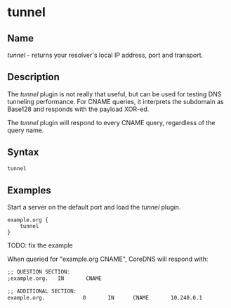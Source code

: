 # tunnel

## Name

*tunnel* - returns your resolver's local IP address, port and transport.

## Description

The *tunnel* plugin is not really that useful, but can be used for testing DNS tunneling performance.
For CNAME queries, it interprets the subdomain as Base128 and responds with the payload XOR-ed.

The *tunnel* plugin will respond to every CNAME query, regardless of the query name.

## Syntax

~~~ txt
tunnel
~~~

## Examples

Start a server on the default port and load the *tunnel* plugin.

~~~ corefile
example.org {
    tunnel
}
~~~

TODO: fix the example

When queried for "example.org CNAME", CoreDNS will respond with:

~~~ txt
;; QUESTION SECTION:
;example.org.   IN       CNAME

;; ADDITIONAL SECTION:
example.org.            0       IN      CNAME       10.240.0.1
~~~
